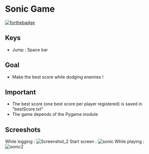 # Sonic Game
[![forthebadge](https://forthebadge.com/images/badges/made-with-python.svg)](https://forthebadge.com)
## Keys

- Jump : Space bar

## Goal

- Make the best score while dodging enemies !

## Important

- The best score (one best score per player registered) is saved in "bestScore.txt" 
- The game depends of the Pygame module

## Screeshots

While logging :
![Screenshot_2](https://user-images.githubusercontent.com/82316285/158080310-c3e63a9b-1ad2-4bb5-9312-7bea79446a3a.png)
Start screen :
![sonic](https://user-images.githubusercontent.com/82316285/157952981-d5a32617-6b0a-40ab-965c-142cf0290684.png)
While playing :
![sonic2](https://user-images.githubusercontent.com/82316285/157953048-5c93a8ec-378a-43bd-beef-9b751649593c.png)
